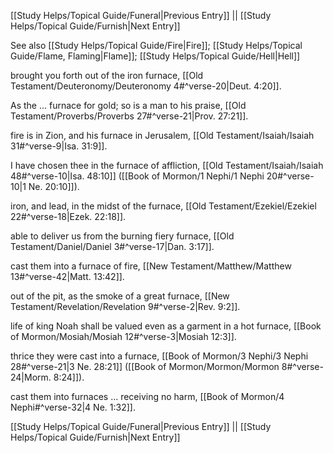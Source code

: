 [[Study Helps/Topical Guide/Funeral|Previous Entry]]  ||  [[Study Helps/Topical Guide/Furnish|Next Entry]]

 See also [[Study Helps/Topical Guide/Fire|Fire]]; [[Study Helps/Topical Guide/Flame, Flaming|Flame]]; [[Study Helps/Topical Guide/Hell|Hell]]

 brought you forth out of the iron furnace, [[Old Testament/Deuteronomy/Deuteronomy 4#^verse-20|Deut. 4:20]].

 As the ... furnace for gold; so is a man to his praise, [[Old Testament/Proverbs/Proverbs 27#^verse-21|Prov. 27:21]].

 fire is in Zion, and his furnace in Jerusalem, [[Old Testament/Isaiah/Isaiah 31#^verse-9|Isa. 31:9]].

 I have chosen thee in the furnace of affliction, [[Old Testament/Isaiah/Isaiah 48#^verse-10|Isa. 48:10]] ([[Book of Mormon/1 Nephi/1 Nephi 20#^verse-10|1 Ne. 20:10]]).

 iron, and lead, in the midst of the furnace, [[Old Testament/Ezekiel/Ezekiel 22#^verse-18|Ezek. 22:18]].

 able to deliver us from the burning fiery furnace, [[Old Testament/Daniel/Daniel 3#^verse-17|Dan. 3:17]].

 cast them into a furnace of fire, [[New Testament/Matthew/Matthew 13#^verse-42|Matt. 13:42]].

 out of the pit, as the smoke of a great furnace, [[New Testament/Revelation/Revelation 9#^verse-2|Rev. 9:2]].

 life of king Noah shall be valued even as a garment in a hot furnace, [[Book of Mormon/Mosiah/Mosiah 12#^verse-3|Mosiah 12:3]].

 thrice they were cast into a furnace, [[Book of Mormon/3 Nephi/3 Nephi 28#^verse-21|3 Ne. 28:21]] ([[Book of Mormon/Mormon/Mormon 8#^verse-24|Morm. 8:24]]).

 cast them into furnaces ... receiving no harm, [[Book of Mormon/4 Nephi#^verse-32|4 Ne. 1:32]].

[[Study Helps/Topical Guide/Funeral|Previous Entry]]  ||  [[Study Helps/Topical Guide/Furnish|Next Entry]]